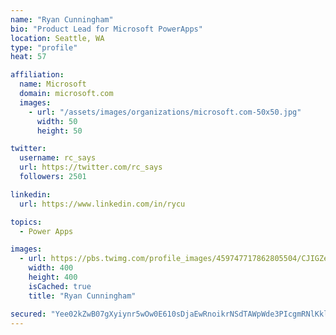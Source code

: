 ```yaml
---
name: "Ryan Cunningham"
bio: "Product Lead for Microsoft PowerApps"
location: Seattle, WA
type: "profile"
heat: 57

affiliation:
  name: Microsoft
  domain: microsoft.com
  images:
    - url: "/assets/images/organizations/microsoft.com-50x50.jpg"
      width: 50
      height: 50

twitter:
  username: rc_says
  url: https://twitter.com/rc_says
  followers: 2501

linkedin:
  url: https://www.linkedin.com/in/rycu

topics:
  - Power Apps

images:
  - url: https://pbs.twimg.com/profile_images/459747717862805504/CJIGZejd_400x400.png
    width: 400
    height: 400
    isCached: true
    title: "Ryan Cunningham"

secured: "Yee02kZwB07gXyiynr5wOw0E610sDjaEwRnoikrNSdTAWpWde3PIcgmRNlKklC2q8AQy2FIW9yrOIWDqwdoYgZBOeSJmkSjhBZd0lqI7eZsJSbXwU94dmyQ59x266zFSQcQ5Owp+4LfhYsJwBJnW6NLSsqu/ODStPKbYmGlxbws2u0Z2HOd0ZB2JAI133ZPIBk2kwHxZNi248xwl3RHZPuOsPNqh5NZ8Fdg/BpeO3dv2/HGTAto+ti071/vh78Ctpyu/UD0S3xF4QGfSCBZMKfxlvrVaF3Hu7Vxp9+813qDiwHUudDzeLQHfrnAhcu+f2jBV8vflnrGbOcP5knbbGwKwkso/T+435tk19zuG0lr0wluw3/BZ4MxnjWP5kz1ByuNO/Pf4TmlN4DTys85NwZk9eKDyY3KWjZx/Yrq24lE=;GaiCccn1HRpfFKS8HBEOZA=="
---
```


